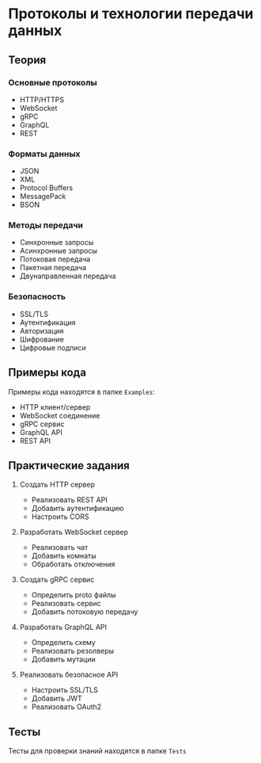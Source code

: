 # Протоколы и технологии передачи данных

## Теория

### Основные протоколы
- HTTP/HTTPS
- WebSocket
- gRPC
- GraphQL
- REST

### Форматы данных
- JSON
- XML
- Protocol Buffers
- MessagePack
- BSON

### Методы передачи
- Синхронные запросы
- Асинхронные запросы
- Потоковая передача
- Пакетная передача
- Двунаправленная передача

### Безопасность
- SSL/TLS
- Аутентификация
- Авторизация
- Шифрование
- Цифровые подписи

## Примеры кода
Примеры кода находятся в папке `Examples`:
- HTTP клиент/сервер
- WebSocket соединение
- gRPC сервис
- GraphQL API
- REST API

## Практические задания
1. Создать HTTP сервер
   - Реализовать REST API
   - Добавить аутентификацию
   - Настроить CORS

2. Разработать WebSocket сервер
   - Реализовать чат
   - Добавить комнаты
   - Обработать отключения

3. Создать gRPC сервис
   - Определить proto файлы
   - Реализовать сервис
   - Добавить потоковую передачу

4. Разработать GraphQL API
   - Определить схему
   - Реализовать резолверы
   - Добавить мутации

5. Реализовать безопасное API
   - Настроить SSL/TLS
   - Добавить JWT
   - Реализовать OAuth2

## Тесты
Тесты для проверки знаний находятся в папке `Tests` 